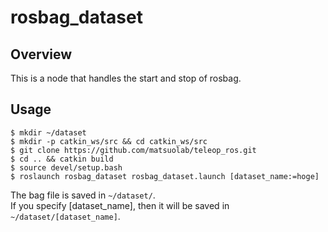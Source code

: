 # rosbag_dataset

## Overview

This is a node that handles the start and stop of rosbag.


## Usage
```
$ mkdir ~/dataset
$ mkdir -p catkin_ws/src && cd catkin_ws/src
$ git clone https://github.com/matsuolab/teleop_ros.git
$ cd .. && catkin build
$ source devel/setup.bash
$ roslaunch rosbag_dataset rosbag_dataset.launch [dataset_name:=hoge]
```

The bag file is saved in `~/dataset/`.  
If you specify [dataset_name], then it will be saved in `~/dataset/[dataset_name]`.

